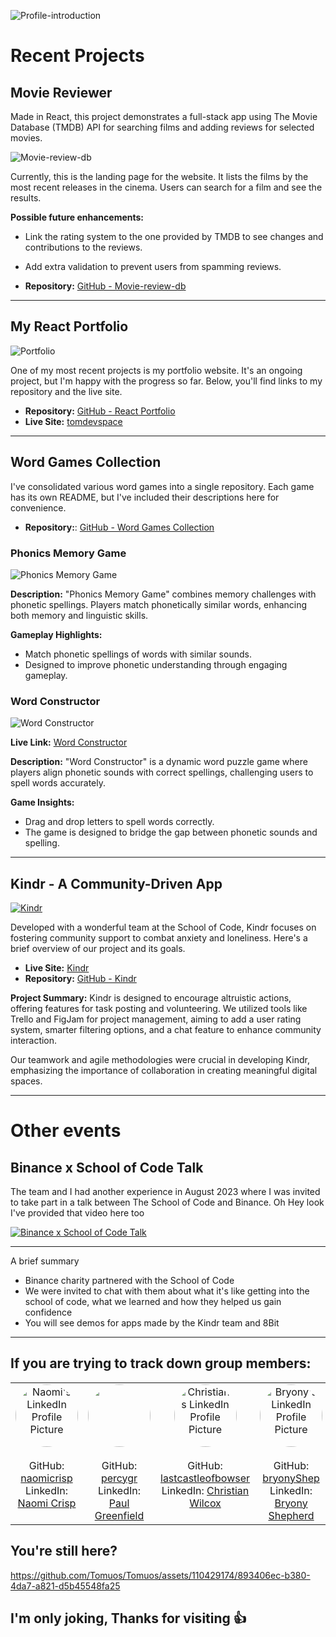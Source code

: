 <!DOCTYPE html>
<html lang="en">
<head>
  <meta charset="UTF-8">
  <link rel="stylesheet" href="styles.css">
</head>
<body>

![Profile-introduction](./images/Github%20profile.png)

# Recent Projects

## Movie Reviewer

Made in React, this project demonstrates a full-stack app using The Movie Database (TMDB) API for searching films and adding reviews for selected movies.

![Movie-review-db](./images/Movie-review-db.png)

Currently, this is the landing page for the website. It lists the films by the most recent releases in the cinema. Users can search for a film and see the results.



**Possible future enhancements:**
- Link the rating system to the one provided by TMDB to see changes and contributions to the reviews.
- Add extra validation to prevent users from spamming reviews.

- **Repository:** [GitHub - Movie-review-db](https://github.com/Tomuos/react-movie-reviews?tab=readme-ov-file)

---

## My React Portfolio

![Portfolio](./images/portfolio-poster.png)

One of my most recent projects is my portfolio website. It's an ongoing project, but I'm happy with the progress so far. Below, you'll find links to my repository and the live site.

- **Repository:** [GitHub - React Portfolio](https://github.com/Tomuos/React-Portfolio)
- **Live Site:** [tomdevspace](https://tomdevspace.netlify.app/)

---

## Word Games Collection

I've consolidated various word games into a single repository. Each game has its own README, but I've included their descriptions here for convenience.

- **Repository:**: [GitHub - Word Games Collection](https://github.com/Tomuos/word-games)

### Phonics Memory Game

![Phonics Memory Game](./images/MG.png)

**Description:** "Phonics Memory Game" combines memory challenges with phonetic spellings. Players match phonetically similar words, enhancing both memory and linguistic skills.

**Gameplay Highlights:**
- Match phonetic spellings of words with similar sounds.
- Designed to improve phonetic understanding through engaging gameplay.

### Word Constructor

![Word Constructor](./images/WC.png)

**Live Link:** [Word Constructor](https://word-constructor.netlify.app/)

**Description:** "Word Constructor" is a dynamic word puzzle game where players align phonetic sounds with correct spellings, challenging users to spell words accurately.

**Game Insights:**
- Drag and drop letters to spell words correctly.
- The game is designed to bridge the gap between phonetic sounds and spelling.

---

## Kindr - A Community-Driven App

[![Kindr](./images/Kindr.png)](https://kindr.netlify.app/)

Developed with a wonderful team at the School of Code, Kindr focuses on fostering community support to combat anxiety and loneliness. Here's a brief overview of our project and its goals.


- **Live Site:** [Kindr](https://kindr.netlify.app/)
- **Repository:** [GitHub - Kindr](https://github.com/jsonandthearguments/kindr)


**Project Summary:**
Kindr is designed to encourage altruistic actions, offering features for task posting and volunteering. We utilized tools like Trello and FigJam for project management, aiming to add a user rating system, smarter filtering options, and a chat feature to enhance community interaction.

Our teamwork and agile methodologies were crucial in developing Kindr, emphasizing the importance of collaboration in creating meaningful digital spaces.

---



# Other events

## Binance x School of Code Talk




The team and I had another experience in August 2023 where I was invited to take part in a talk between The School of Code and Binance. Oh Hey look I've provided that video here too

[![Binance x School of Code Talk](https://github.com/Tomuos/Tomuos/raw/main/BinanceTalk.png)](https://www.binance.com/en/live/video?roomId=2150403)

---
A brief summary 

- Binance charity partnered with the School of Code
- We were invited to chat with them about what it's like getting into the school of code, what we learned and how they helped us gain confidence 
- You will see demos for apps made by the Kindr team and 8Bit


---



## If you are trying to track down group members:







<table align="center">
  <tr>
    <!-- Naomi Profile -->
    <td valign="top" width="20%">
      <div style="text-align: center;">
        <img src="./images/Naomi C.jpeg" alt="Naomi's LinkedIn Profile Picture" style="border-radius: 50%; width: 100px; height: 100px; display: block; margin: 0 auto;">
        <br>
        GitHub: <a href="https://github.com/naomicrisp">naomicrisp</a><br>
        LinkedIn: <a href="https://www.linkedin.com/in/naomi-crisp/">Naomi Crisp</a>
      </div>
    </td>    
    <!-- Paul Profile -->
    <td valign="top" width="20%">
      <div style="text-align: center;">
        <img src="./images/Paul G.jpeg" style="border-radius: 50%; width: 100px; height: 100px; display: block; margin: 0 auto;">
        <br>
        GitHub: <a href="https://github.com/percygr">percygr</a><br>
        LinkedIn: <a href="https://www.linkedin.com/in/paul-greenfield/">Paul Greenfield</a>
      </div>
    </td>    
    <!-- Christian Profile -->
    <td valign="top" width="20%">
      <div style="text-align: center;">
        <img src="./images/Christian W.jpeg" alt="Christian's LinkedIn Profile Picture" style="border-radius: 50%; width: 100px; height: 100px; display: block; margin: 0 auto;">
        <br>
        GitHub: <a href="https://github.com/lastcastleofbowser">lastcastleofbowser</a><br>
        LinkedIn: <a href="https://www.linkedin.com/in/christianwillcox/">Christian Wilcox</a>
      </div>
    </td>    
    <!-- Bryony Profile -->
    <td valign="top" width="20%">
      <div style="text-align: center;">
        <img src="./images/Bryony S.jpeg" alt="Bryony's LinkedIn Profile Picture" style="border-radius: 50%; width: 100px; height: 100px; display: block; margin: 0 auto;">
        <br>
        GitHub: <a href="https://github.com/bryonyShep">bryonyShep</a><br>
        LinkedIn: <a href="https://www.linkedin.com/in/bryony-shepherd-124700150/">Bryony Shepherd</a>
      </div>
    </td>    
    <!-- James Profile -->
    <td valign="top" width="20%">
      <div style="text-align: center;">
        <img src="./images/James A.jpeg" alt="James's LinkedIn Profile Picture" style="border-radius: 50%; width: 100px; height: 100px; display: block; margin: 0 auto;">
        <br>
        GitHub: <a href="https://github.com/attrill20">attrill20</a><br>
        LinkedIn: <a href="https://www.linkedin.com/in/james-codes/">James Attrill</a>
      </div>
    </td>
  </tr>
</table>




## You're still here?





https://github.com/Tomuos/Tomuos/assets/110429174/893406ec-b380-4da7-a821-d5b45548fa25






## I'm only joking, Thanks for visiting  👍
